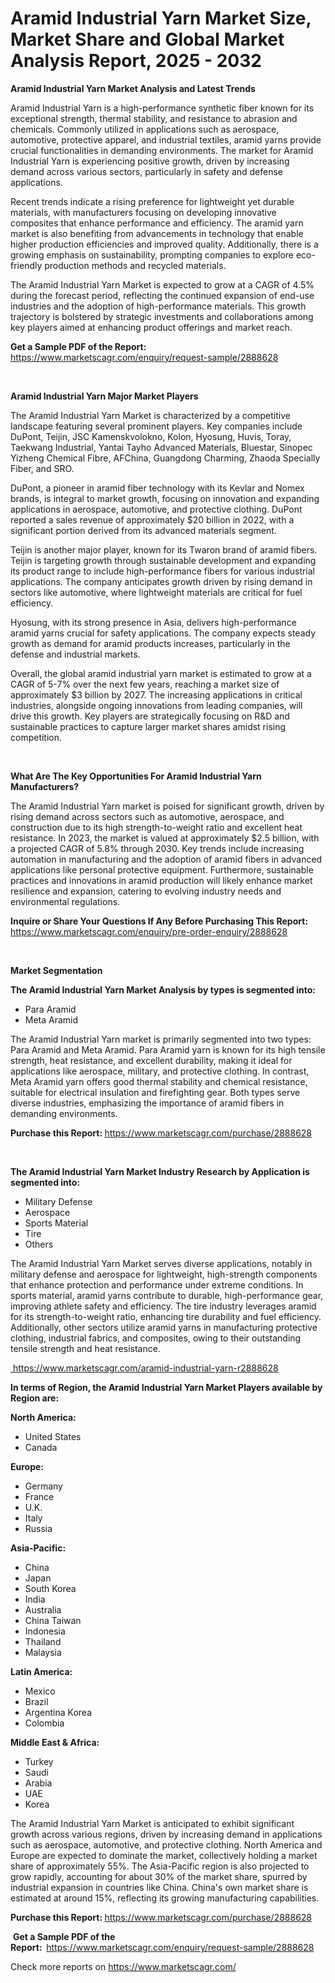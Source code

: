 <p><h1>Aramid Industrial Yarn Market Size, Market Share and Global Market Analysis Report, 2025 - 2032</h1></p><p><strong>Aramid Industrial Yarn Market Analysis and Latest Trends</strong></p>
<p><p>Aramid Industrial Yarn is a high-performance synthetic fiber known for its exceptional strength, thermal stability, and resistance to abrasion and chemicals. Commonly utilized in applications such as aerospace, automotive, protective apparel, and industrial textiles, aramid yarns provide crucial functionalities in demanding environments. The market for Aramid Industrial Yarn is experiencing positive growth, driven by increasing demand across various sectors, particularly in safety and defense applications. </p><p>Recent trends indicate a rising preference for lightweight yet durable materials, with manufacturers focusing on developing innovative composites that enhance performance and efficiency. The aramid yarn market is also benefiting from advancements in technology that enable higher production efficiencies and improved quality. Additionally, there is a growing emphasis on sustainability, prompting companies to explore eco-friendly production methods and recycled materials. </p><p>The Aramid Industrial Yarn Market is expected to grow at a CAGR of 4.5% during the forecast period, reflecting the continued expansion of end-use industries and the adoption of high-performance materials. This growth trajectory is bolstered by strategic investments and collaborations among key players aimed at enhancing product offerings and market reach.</p></p>
<p><strong>Get a Sample PDF of the Report:&nbsp;</strong> <a href="https://www.marketscagr.com/enquiry/request-sample/2888628?utm_campaign=3308&utm_medium=2&utm_source=Github&utm_content=ia&utm_term=14032025&utm_id=aramid-industrial-yarn">https://www.marketscagr.com/enquiry/request-sample/2888628</a></p>
<p>&nbsp;</p>
<p><strong>Aramid Industrial Yarn Major Market Players</strong></p>
<p><p>The Aramid Industrial Yarn Market is characterized by a competitive landscape featuring several prominent players. Key companies include DuPont, Teijin, JSC Kamenskvolokno, Kolon, Hyosung, Huvis, Toray, Taekwang Industrial, Yantai Tayho Advanced Materials, Bluestar, Sinopec Yizheng Chemical Fibre, AFChina, Guangdong Charming, Zhaoda Specially Fiber, and SRO.</p><p>DuPont, a pioneer in aramid fiber technology with its Kevlar and Nomex brands, is integral to market growth, focusing on innovation and expanding applications in aerospace, automotive, and protective clothing. DuPont reported a sales revenue of approximately $20 billion in 2022, with a significant portion derived from its advanced materials segment.</p><p>Teijin is another major player, known for its Twaron brand of aramid fibers. Teijin is targeting growth through sustainable development and expanding its product range to include high-performance fibers for various industrial applications. The company anticipates growth driven by rising demand in sectors like automotive, where lightweight materials are critical for fuel efficiency.</p><p>Hyosung, with its strong presence in Asia, delivers high-performance aramid yarns crucial for safety applications. The company expects steady growth as demand for aramid products increases, particularly in the defense and industrial markets.</p><p>Overall, the global aramid industrial yarn market is estimated to grow at a CAGR of 5-7% over the next few years, reaching a market size of approximately $3 billion by 2027. The increasing applications in critical industries, alongside ongoing innovations from leading companies, will drive this growth. Key players are strategically focusing on R&D and sustainable practices to capture larger market shares amidst rising competition.</p></p>
<p>&nbsp;</p>
<p><strong>What Are The Key Opportunities For Aramid Industrial Yarn Manufacturers?</strong></p>
<p><p>The Aramid Industrial Yarn market is poised for significant growth, driven by rising demand across sectors such as automotive, aerospace, and construction due to its high strength-to-weight ratio and excellent heat resistance. In 2023, the market is valued at approximately $2.5 billion, with a projected CAGR of 5.8% through 2030. Key trends include increasing automation in manufacturing and the adoption of aramid fibers in advanced applications like personal protective equipment. Furthermore, sustainable practices and innovations in aramid production will likely enhance market resilience and expansion, catering to evolving industry needs and environmental regulations.</p></p>
<p><strong>Inquire or Share Your Questions If Any Before Purchasing This Report:</strong> <a href="https://www.marketscagr.com/enquiry/pre-order-enquiry/2888628?utm_campaign=3308&utm_medium=2&utm_source=Github&utm_content=ia&utm_term=14032025&utm_id=aramid-industrial-yarn">https://www.marketscagr.com/enquiry/pre-order-enquiry/2888628</a></p>
<p>&nbsp;</p>
<p><strong>Market Segmentation</strong></p>
<p><strong>The Aramid Industrial Yarn Market Analysis by types is segmented into:</strong></p>
<p><ul><li>Para Aramid</li><li>Meta Aramid</li></ul></p>
<p><p>The Aramid Industrial Yarn market is primarily segmented into two types: Para Aramid and Meta Aramid. Para Aramid yarn is known for its high tensile strength, heat resistance, and excellent durability, making it ideal for applications like aerospace, military, and protective clothing. In contrast, Meta Aramid yarn offers good thermal stability and chemical resistance, suitable for electrical insulation and firefighting gear. Both types serve diverse industries, emphasizing the importance of aramid fibers in demanding environments.</p></p>
<p><strong>Purchase this Report:&nbsp;</strong><a href="https://www.marketscagr.com/purchase/2888628?utm_campaign=3308&utm_medium=2&utm_source=Github&utm_content=ia&utm_term=14032025&utm_id=aramid-industrial-yarn">https://www.marketscagr.com/purchase/2888628</a></p>
<p>&nbsp;</p>
<p><strong>The Aramid Industrial Yarn Market Industry Research by Application is segmented into:</strong></p>
<p><ul><li>Military Defense</li><li>Aerospace</li><li>Sports Material</li><li>Tire</li><li>Others</li></ul></p>
<p><p>The Aramid Industrial Yarn Market serves diverse applications, notably in military defense and aerospace for lightweight, high-strength components that enhance protection and performance under extreme conditions. In sports material, aramid yarns contribute to durable, high-performance gear, improving athlete safety and efficiency. The tire industry leverages aramid for its strength-to-weight ratio, enhancing tire durability and fuel efficiency. Additionally, other sectors utilize aramid yarns in manufacturing protective clothing, industrial fabrics, and composites, owing to their outstanding tensile strength and heat resistance.</p></p>
<p><a href="https://www.marketscagr.com/aramid-industrial-yarn-r2888628?utm_campaign=3308&utm_medium=2&utm_source=Github&utm_content=ia&utm_term=14032025&utm_id=aramid-industrial-yarn">&nbsp;https://www.marketscagr.com/aramid-industrial-yarn-r2888628</a></p>
<p><strong>In terms of Region, the Aramid Industrial Yarn Market Players available by Region are:</strong></p>
<p>
    <p> <strong> North America: </strong>
        <ul>
            <li>United States</li>
            <li>Canada</li>
        </ul>
        </p> 
    <p> <strong> Europe: </strong>
        <ul>
            <li>Germany</li>
            <li>France</li>
            <li>U.K.</li>
            <li>Italy</li>
            <li>Russia</li>
        </ul>
        </p> 
    <p> <strong> Asia-Pacific: </strong>
        <ul>
            <li>China</li>
            <li>Japan</li>
            <li>South Korea</li>
            <li>India</li>
            <li>Australia</li>
            <li>China Taiwan</li>
            <li>Indonesia</li>
            <li>Thailand</li>
            <li>Malaysia</li>
        </ul>
        </p> 
    <p> <strong> Latin America: </strong>
        <ul>
            <li>Mexico</li>
            <li>Brazil</li>
            <li>Argentina Korea</li>
            <li>Colombia</li>
        </ul>
        </p> 
    <p> <strong> Middle East & Africa: </strong>
        <ul>
            <li>Turkey</li>
            <li>Saudi</li>
            <li>Arabia</li>
            <li>UAE</li>
            <li>Korea</li>
        </ul>
    </p>
    </p>
<p><p>The Aramid Industrial Yarn Market is anticipated to exhibit significant growth across various regions, driven by increasing demand in applications such as aerospace, automotive, and protective clothing. North America and Europe are expected to dominate the market, collectively holding a market share of approximately 55%. The Asia-Pacific region is also projected to grow rapidly, accounting for about 30% of the market share, spurred by industrial expansion in countries like China. China's own market share is estimated at around 15%, reflecting its growing manufacturing capabilities.</p></p>
<p><strong>Purchase this Report: </strong><a href="https://www.marketscagr.com/purchase/2888628?utm_campaign=3308&utm_medium=2&utm_source=Github&utm_content=ia&utm_term=14032025&utm_id=aramid-industrial-yarn">https://www.marketscagr.com/purchase/2888628</a></p>
<p>&nbsp;<strong>Get a Sample PDF of the Report:&nbsp;&nbsp;</strong><a href="https://www.marketscagr.com/enquiry/request-sample/2888628?utm_campaign=3308&utm_medium=2&utm_source=Github&utm_content=ia&utm_term=14032025&utm_id=aramid-industrial-yarn">https://www.marketscagr.com/enquiry/request-sample/2888628</a></p>
<p><strong></strong></p>
<p>Check more reports on <a href="https://www.marketscagr.com/?utm_campaign=3308&utm_medium=2&utm_source=Github&utm_content=ia&utm_term=14032025&utm_id=aramid-industrial-yarn">https://www.marketscagr.com/</a></p>